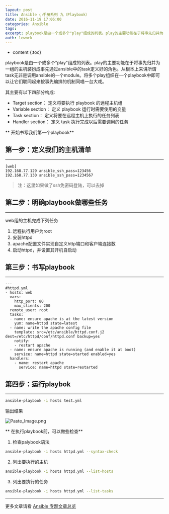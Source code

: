 ```yaml
---
layout: post
title: Ansible 小手册系列 九（Playbook）
date: 2016-11-19 17:06:00
categories: Ansible
tags:
excerpt: playbook是由一个或多个"play"组成的列表。play的主要功能在于将事先归并为一组的主机装扮成事先通过ansible中的task定义好...
auth: lework
---
```

* content
{:toc}

playbook是由一个或多个"play"组成的列表。play的主要功能在于将事先归并为一组的主机装扮成事先通过ansible中的task定义好的角色。从根本上来讲所谓task无非是调用ansible的一个module。将多个play组织在一个playbook中即可以让它们联同起来按事先编排的机制同唱一台大戏。

其主要有以下四部分构成:
* Target section：   定义将要执行 playbook 的远程主机组
* Variable section： 定义 playbook 运行时需要使用的变量
* Task section：     定义将要在远程主机上执行的任务列表
* Handler section：  定义 task 执行完成以后需要调用的任务

** 开始书写我们第一个playbook**

## 第一步：定义我们的主机清单
---

```
[web]
192.168.77.129 ansible_ssh_pass=123456
192.168.77.130 ansible_ssh_pass=1234567
```

> 注：这里如果做了ssh免密码登陆，可以去掉


## 第二步：明确playbook做哪些任务
---
web组的主机完成下列任务
1. 远程执行用户为root
2. 安装httpd
3. apache配置文件实现自定义http端口和客户端连接数
4. 启动httpd，并设置其开机自启动

## 第三步：书写playbook
---
```
---
#httpd.yml
- hosts: web
  vars:
    http_port: 80
    max_clients: 200
  remote_user: root
  tasks:
  - name: ensure apache is at the latest version
    yum: name=httpd state=latest
  - name: write the apache config file
    template: src=/etc/ansible/httpd.conf.j2 dest=/etc/httpd/conf/httpd.conf backup=yes
    notify:
    - restart apache
  - name: ensure apache is running (and enable it at boot)
    service: name=httpd state=started enabled=yes
  handlers:
    - name: restart apache
      service: name=httpd state=restarted
```

## 第四步：运行playbok
---

```bash
ansible-playbook -i hosts test.yml
```

输出结果

![Paste_Image.png](http://upload-images.jianshu.io/upload_images/3629406-1895c3c1c3d062e2.png?imageMogr2/auto-orient/strip%7CimageView2/2/w/1240)


** 在执行playbook前，可以做些检查**

1. 检查palybook语法
```bash
ansible-playbook -i hosts httpd.yml --syntax-check
```
2. 列出要执行的主机
```bash
ansible-playbook -i hosts httpd.yml --list-hosts
```
3. 列出要执行的任务
```bash
ansible-playbook -i hosts httpd.yml --list-tasks
```

---
更多文章请看 [Ansible 专题文章总览](http://www.jianshu.com/p/c56a88b103f8)
